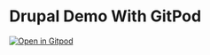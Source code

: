 Drupal Demo With GitPod
========================

[![Open in Gitpod](https://gitpod.io/button/open-in-gitpod.svg)](https://gitpod.io/#https://github.com/rakeshf/drupal_gitpod)

